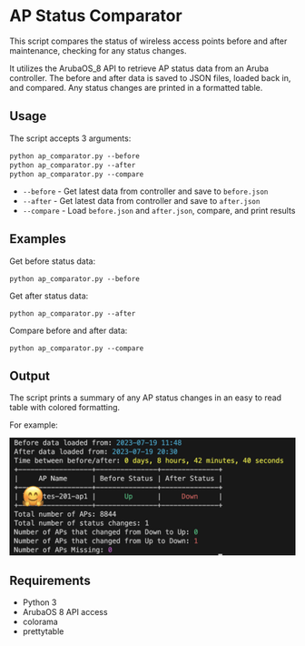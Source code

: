 # AP Status Comparator

This script compares the status of wireless access points before and after maintenance, checking for any status changes. 

It utilizes the ArubaOS_8 API to retrieve AP status data from an Aruba controller. The before and after data is saved to JSON files, loaded back in, and compared. Any status changes are printed in a formatted table.

## Usage

The script accepts 3 arguments:

```
python ap_comparator.py --before
python ap_comparator.py --after 
python ap_comparator.py --compare
```

* `--before` - Get latest data from controller and save to `before.json`
* `--after` - Get latest data from controller and save to `after.json`
* `--compare` - Load `before.json` and `after.json`, compare, and print results

## Examples

Get before status data:

```
python ap_comparator.py --before
```

Get after status data:

``` 
python ap_comparator.py --after
```

Compare before and after data:

```
python ap_comparator.py --compare
```

## Output

The script prints a summary of any AP status changes in an easy to read table with colored formatting. 

For example:

![Screenshot](Screenshot.png)

## Requirements

- Python 3
- ArubaOS 8 API access
- colorama
- prettytable

